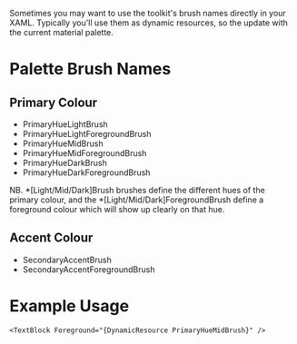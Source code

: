 Sometimes you may want to use the toolkit's brush names directly in your XAML.  Typically you'll use them as dynamic resources, so the update with the current material palette.

# Palette Brush Names

## Primary Colour

* PrimaryHueLightBrush
* PrimaryHueLightForegroundBrush
* PrimaryHueMidBrush
* PrimaryHueMidForegroundBrush
* PrimaryHueDarkBrush
* PrimaryHueDarkForegroundBrush

NB.  *[Light/Mid/Dark]Brush brushes define the different hues of the primary colour, and the *[Light/Mid/Dark]ForegroundBrush define a foreground colour which will show up clearly on that hue.

## Accent Colour

* SecondaryAccentBrush
* SecondaryAccentForegroundBrush

# Example Usage

```<TextBlock Foreground="{DynamicResource PrimaryHueMidBrush}" />```

